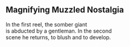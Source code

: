 Magnifying Muzzled Nostalgia
----------------------------
In the first reel, the somber giant  
is abducted by a gentleman. In the second  
scene he returns, to blush and to develop.  
